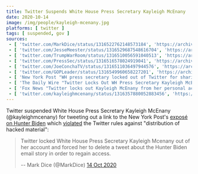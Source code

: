 ```yaml
---
title: Twitter Suspends White House Press Secretary Kayleigh McEnany
date: 2020-10-14
image: /img/people/kayleigh-mcenany.jpg
platforms: [ twitter ]
tags: [ suspended, gov ]
sources:
 - [ 'twitter.com/MarkDice/status/1316522762148573184', 'https://archive.is/y9E0Y' ]
 - [ 'twitter.com/JesseMeester/status/1316529687548616704', 'https://archive.is/p6TxT' ]
 - [ 'twitter.com/TrumpWarRoom/status/1316510056591040513', 'https://archive.is/o0HA0' ]
 - [ 'twitter.com/PressSec/status/1316516578024919041', 'https://archive.is/zJ2Mi' ]
 - [ 'twitter.com/JoeConchaTV/status/1316511036497944576', 'https://archive.is/dvE0h' ]
 - [ 'twitter.com/GOPLeader/status/1316549960658227201', 'https://archive.is/z00ny' ]
 - [ 'New York Post "WH press secretary locked out of Twitter for sharing Post’s Hunter Biden story" by Steven Nelson (14 Oct 2020)', 'https://nypost.com/2020/10/14/kayleigh-mcenany-locked-out-of-twitter-for-sharing-posts-hunter-biden-story/' ]
 - [ 'The Daily Wire "Twitter Locks Out WH Press Secretary Kayleigh McEnany For Sharing NY Post Hunter Biden Story" by Jon Brown (14 Oct 2020)', 'https://archive.is/HRbnf' ]
 - [ 'Fox News "Twitter locks out Kayleigh McEnany from her personal account for sharing New York Post''s Hunter Biden report" by  Joseph A. Wulfsohn (14 Oct 2020)', 'https://archive.is/HtSI8' ]
 - [ 'twitter.com/kayleighmcenany/status/1316357880052883456', 'https://archive.is/fiVjc' ]
---
```


Twitter suspended White House Press Secretary Kayleigh McEnany
(@kayleighmcenany) for tweeting out a link to the New York Post's [exposé on
Hunter Biden](/events/facebook-twitter-suppress-nypost-hunter-expose/) which
[violated](notice.jpg) the Twitter rules against "distribution of hacked
material":
> Twitter locked White House Press Secretary Kayleigh Mcenany out of her
> account and forced her to delete a tweet about the Hunter Biden email story
> in order to regain access.
>
> -- Mark Dice (@MarkDice) [14 Oct 2020](https://archive.is/y9E0Y)
